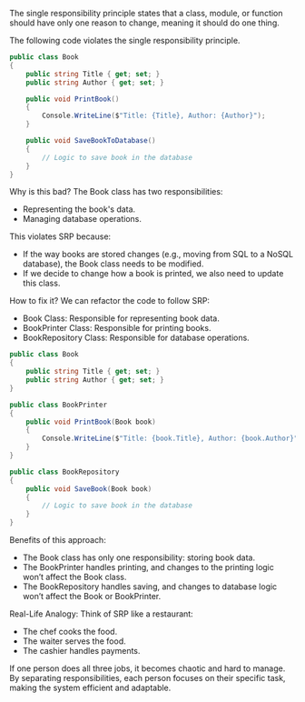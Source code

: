 The single responsibility principle states that a class, module, or function should have only one reason to change, meaning it should do one thing.

The following code violates the single responsibility principle.

```csharp
public class Book
{
    public string Title { get; set; }
    public string Author { get; set; }

    public void PrintBook()
    {
        Console.WriteLine($"Title: {Title}, Author: {Author}");
    }

    public void SaveBookToDatabase()
    {
        // Logic to save book in the database
    }
}

```
Why is this bad?
The Book class has two responsibilities:
- Representing the book's data.
- Managing database operations.

This violates SRP because:
- If the way books are stored changes (e.g., moving from SQL to a NoSQL database), the Book class needs to be modified.
- If we decide to change how a book is printed, we also need to update this class.

How to fix it?
We can refactor the code to follow SRP:
- Book Class: Responsible for representing book data.
- BookPrinter Class: Responsible for printing books.
- BookRepository Class: Responsible for database operations.

```csharp
public class Book
{
    public string Title { get; set; }
    public string Author { get; set; }
}

public class BookPrinter
{
    public void PrintBook(Book book)
    {
        Console.WriteLine($"Title: {book.Title}, Author: {book.Author}");
    }
}

public class BookRepository
{
    public void SaveBook(Book book)
    {
        // Logic to save book in the database
    }
}
```
Benefits of this approach:
- The Book class has only one responsibility: storing book data.
- The BookPrinter handles printing, and changes to the printing logic won’t affect the Book class.
- The BookRepository handles saving, and changes to database logic won’t affect the Book or BookPrinter.

Real-Life Analogy:
Think of SRP like a restaurant:
- The chef cooks the food.
- The waiter serves the food.
- The cashier handles payments.

If one person does all three jobs, it becomes chaotic and hard to manage. By separating responsibilities, each person focuses on their specific task, making the system efficient and adaptable.
